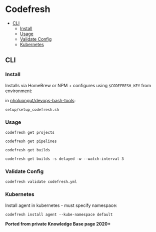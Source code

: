 # Codefresh

<!-- INDEX_START -->

- [CLI](#cli)
  - [Install](#install)
  - [Usage](#usage)
  - [Validate Config](#validate-config)
  - [Kubernetes](#kubernetes)

<!-- INDEX_END -->

## CLI

### Install

Installs via HomeBrew or NPM + configures using `$CODEFRESH_KEY` from environment:

in [nholuongut/devops-bash-tools](devops-bash-tools.md):

```shell
setup/setup_codefresh.sh
```

### Usage

```shell
codefresh get projects
```

```shell
codefresh get pipelines
```

```shell
codefresh get builds
```

```shell
codefresh get builds -s delayed -w --watch-interval 3
```

### Validate Config

```shell
codefresh validate codefresh.yml
```

### Kubernetes

Install agent in kubernetes - must specify namespace:

```shell
codefresh install agent --kube-namespace default
```

**Ported from private Knowledge Base page 2020+**
